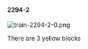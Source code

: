 #### 2294-2
![train-2294-2-0.png](https://github.com/lil-lab/nlvr/raw/master/nlvr/train/images/57/train-2294-2-0.png "train-2294-2-0.png")

There are 3 yellow blocks